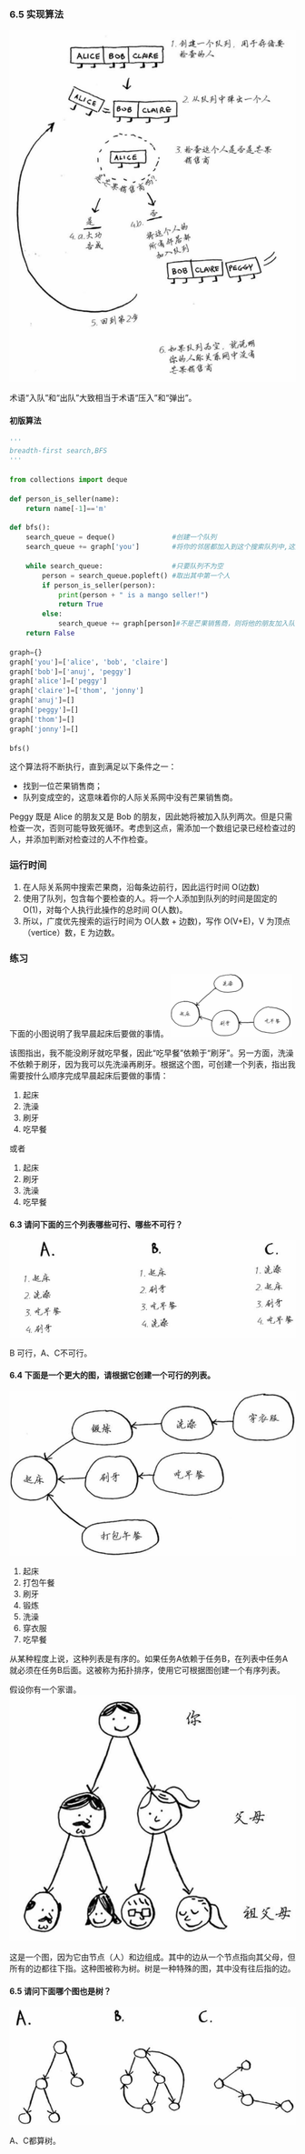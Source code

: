 ### 6.5 实现算法
![原理图](原理图.png)

术语“入队”和“出队”大致相当于术语“压入”和“弹出”。

#### 初版算法
```Python
'''
breadth-first search,BFS
'''

from collections import deque

def person_is_seller(name):
    return name[-1]=='m'

def bfs():
    search_queue = deque()              #创建一个队列
    search_queue += graph['you']        #将你的邻居都加入到这个搜索队列中,这是一个数组。

    while search_queue:                 #只要队列不为空
        person = search_queue.popleft() #取出其中第一个人
        if person_is_seller(person):
            print(person + " is a mango seller!")
            return True
        else:
            search_queue += graph[person]#不是芒果销售商，则将他的朋友加入队列
    return False

graph={}
graph['you']=['alice', 'bob', 'claire']
graph['bob']=['anuj', 'peggy']
graph['alice']=['peggy']
graph['claire']=['thom', 'jonny']
graph['anuj']=[]
graph['peggy']=[]
graph['thom']=[]
graph['jonny']=[]

bfs()
```

这个算法将不断执行，直到满足以下条件之一：

* 找到一位芒果销售商；
* 队列变成空的，这意味着你的人际关系网中没有芒果销售商。

Peggy 既是 Alice 的朋友又是 Bob 的朋友，因此她将被加入队列两次。但是只需检查一次，否则可能导致死循环。考虑到这点，需添加一个数组记录已经检查过的人，并添加判断对检查过的人不作检查。

### 运行时间
1. 在人际关系网中搜索芒果商，沿每条边前行，因此运行时间 O(边数)
2. 使用了队列，包含每个要检查的人。将一个人添加到队列的时间是固定的 O(1)，对每个人执行此操作的总时间 O(人数)。
3. 所以，广度优先搜索的运行时间为 O(人数 + 边数)，写作 O(V+E)，V 为顶点（vertice）数，E 为边数。

### 练习
下面的小图说明了我早晨起床后要做的事情。
<img src="题目说明.png" alt="题目说明" style="zoom:25%;" />

该图指出，我不能没刷牙就吃早餐，因此“吃早餐”依赖于“刷牙”。另一方面，洗澡不依赖于刷牙，因为我可以先洗澡再刷牙。根据这个图，可创建一个列表，指出我需要按什么顺序完成早晨起床后要做的事情：

1. 起床
2. 洗澡
3. 刷牙
4. 吃早餐

或者

1. 起床
2. 刷牙
3. 洗澡
4. 吃早餐

#### 6.3 请问下面的三个列表哪些可行、哪些不可行？
![题图6.3](题图6.3.png)

B 可行，A、C不可行。

#### 6.4 下面是一个更大的图，请根据它创建一个可行的列表。
![题图6.4](题图6.4.png)

1. 起床
2. 打包午餐
3. 刷牙
4. 锻炼
5. 洗澡
6. 穿衣服
7. 吃早餐

从某种程度上说，这种列表是有序的。如果任务A依赖于任务B，在列表中任务A就必须在任务B后面。这被称为拓扑排序，使用它可根据图创建一个有序列表。

假设你有一个家谱。
![家谱说明图](题目说明2.png)

这是一个图，因为它由节点（人）和边组成。其中的边从一个节点指向其父母，但所有的边都往下指。这种图被称为树。树是一种特殊的图，其中没有往后指的边。

#### 6.5 请问下面哪个图也是树？
![题图6.5](题图6.5.png)

A、C都算树。